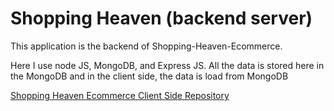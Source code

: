 # Shopping Heaven (backend server)
This application is the backend of Shopping-Heaven-Ecommerce.

Here I use node JS, MongoDB, and Express JS.
All the data is stored here in the MongoDB and in the client side, the data is load from MongoDB

[Shopping Heaven Ecommerce Client Side Repository](https://github.com/ToufiqurRahmanTamkin/Shopping-Heaven-Ecommerce)